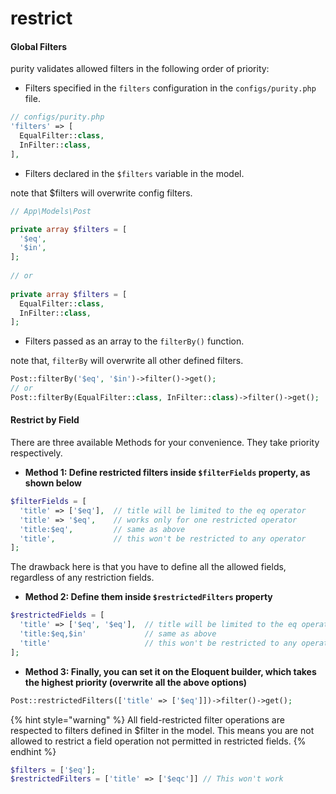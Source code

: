 # restrict

#### Global Filters

purity validates allowed filters in the following order of priority:

* Filters specified in the `filters` configuration in the `configs/purity.php` file.

```php
// configs/purity.php
'filters' => [
  EqualFilter::class,
  InFilter::class,
],

```

* Filters declared in the `$filters` variable in the model.

note that $filters will overwrite config filters.

```php
// App\Models\Post

private array $filters = [
  '$eq',
  '$in',
];
    
// or
    
private array $filters = [
  EqualFilter::class,
  InFilter::class,
];
```

* Filters passed as an array to the `filterBy()` function.

note that, `filterBy` will overwrite all other defined filters.

```php
Post::filterBy('$eq', '$in')->filter()->get();
// or
Post::filterBy(EqualFilter::class, InFilter::class)->filter()->get();
```

#### Restrict by Field

There are three available Methods for your convenience. They take priority respectively.

* **Method 1: Define restricted filters inside `$filterFields` property, as shown below**

```php
$filterFields = [
  'title' => ['$eq'],  // title will be limited to the eq operator
  'title' => '$eq',    // works only for one restricted operator
  'title:$eq',         // same as above
  'title',             // this won't be restricted to any operator
];
```

The drawback here is that you have to define all the allowed fields, regardless of any restriction fields.

* **Method 2: Define them inside `$restrictedFilters` property**

```php
$restrictedFields = [
  'title' => ['$eq', '$eq'],  // title will be limited to the eq operator
  'title:$eq,$in'             // same as above
  'title'                     // this won't be restricted to any operator
];
```

* **Method 3: Finally, you can set it on the Eloquent builder, which takes the highest priority (overwrite all the above options)**

```php
Post::restrictedFilters(['title' => ['$eq']])->filter()->get();
```

{% hint style="warning" %}
All field-restricted filter operations are respected to filters defined in $filter in the model. This means you are not allowed to restrict a field operation not permitted in restricted fields.
{% endhint %}

```php
$filters = ['$eq'];
$restrictedFilters = ['title' => ['$eqc']] // This won't work

```
